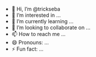 - 👋 Hi, I’m @trickseba
- 👀 I’m interested in ...
- 🌱 I’m currently learning ...
- 💞️ I’m looking to collaborate on ...
- 📫 How to reach me ...
- 😄 Pronouns: ...
- ⚡ Fun fact: ...

<!---
trickseba/trickseba is a ✨ special ✨ repository because its `README.md` (this file) appears on your GitHub profile.
You can click the Preview link to take a look at your changes.
--->
